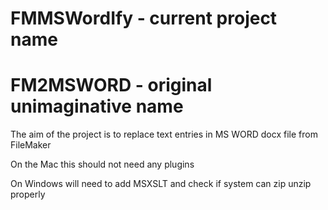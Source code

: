# FMMSWordIfy - current project name

# FM2MSWORD - original unimaginative name

The aim of the project is to replace text entries in MS WORD docx file from FileMaker

On the Mac this should not need any plugins

On Windows will need to add MSXSLT and check if system can zip unzip properly
